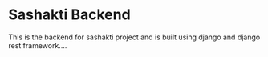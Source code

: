 # Sashakti Backend

This is the backend for sashakti project and is built using django and django rest framework....
